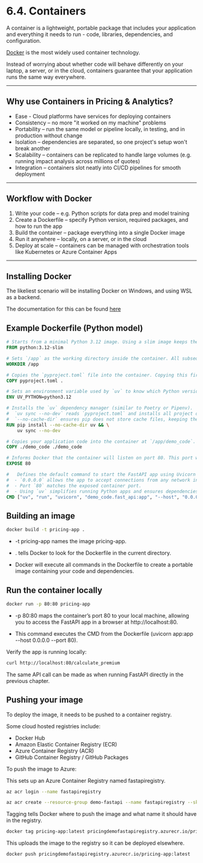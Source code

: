 # 6.4. Containers

A container is a lightweight, portable package that includes your application and everything it needs to run - code, libraries, dependencies, and configuration.  

[Docker](https://www.docker.com/) is the most widely used container technology.

Instead of worrying about whether code will behave differently on your laptop, a server, or in the cloud, containers guarantee that your application runs the same way everywhere.

---

## Why use Containers in Pricing & Analytics?

- Ease - Cloud platforms have services for deploying containers
- Consistency – no more "it worked on my machine" problems
- Portability – run the same model or pipeline locally, in testing, and in production without change 
- Isolation – dependencies are separated, so one project's setup won't break another
- Scalability – containers can be replicated to handle large volumes (e.g. running impact analysis across millions of quotes)
- Integration – containers slot neatly into CI/CD pipelines for smooth deployment

---

## Workflow with Docker

1. Write your code – e.g. Python scripts for data prep and model training
2. Create a Dockerfile – specify Python version, required packages, and how to run the app
3. Build the container – package everything into a single Docker image
4. Run it anywhere – locally, on a server, or in the cloud
5. Deploy at scale – containers can be managed with orchestration tools like Kubernetes or Azure Container Apps

---

## Installing Docker

The likeliest scenario will be installing Docker on Windows, and using WSL as a backend. 

The documentation for this can be found [here](https://docs.docker.com/desktop/features/wsl/)

## Example Dockerfile (Python model)

```dockerfile
# Starts from a minimal Python 3.12 image. Using a slim image keeps the container lightweight while including Python and essential system libraries.
FROM python:3.12-slim

# Sets `/app` as the working directory inside the container. All subsequent commands (like `COPY` and `RUN`) are executed from this folder.
WORKDIR /app

# Copies the `pyproject.toml` file into the container. Copying this first allows Docker to cache dependency installation if `pyproject.toml` hasn’t changed, which speeds up rebuilds.
COPY pyproject.toml .

# Sets an environment variable used by `uv` to know which Python version to use when installing and running dependencies.
ENV UV_PYTHON=python3.12

# Installs the `uv` dependency manager (similar to Poetry or Pipenv).  
#  `uv sync --no-dev` reads `pyproject.toml` and installs all project dependencies into the container.  
#  `--no-cache-dir` ensures pip does not store cache files, keeping the image smaller.
RUN pip install --no-cache-dir uv && \
    uv sync --no-dev

# Copies your application code into the container at `/app/demo_code`. This ensures the container has everything needed to run the FastAPI app.
COPY ./demo_code ./demo_code

# Informs Docker that the container will listen on port 80. This port will be mapped to the host or cloud environment when the container runs.
EXPOSE 80

#   Defines the default command to start the FastAPI app using Uvicorn via `uv`.  
#  - `0.0.0.0` allows the app to accept connections from any network interface.  
#  - Port `80` matches the exposed container port.  
#  - Using `uv` simplifies running Python apps and ensures dependencies from `pyproject.toml` are used correctly.
CMD ["uv", "run", "uvicorn", "demo_code.fast_api:app", "--host", "0.0.0.0", "--port", "80"]
```

## Building an image

```bash
docker build -t pricing-app .
```

- -t pricing-app names the image pricing-app.

- . tells Docker to look for the Dockerfile in the current directory.

- Docker will execute all commands in the Dockerfile to create a portable image containing your code and dependencies.

## Run the container locally

```bash
docker run -p 80:80 pricing-app
```

- -p 80:80 maps the container’s port 80 to your local machine, allowing you to access the FastAPI app in a browser at http://localhost:80.

- This command executes the CMD from the Dockerfile (uvicorn app:app --host 0.0.0.0 --port 80).

Verify the app is running locally:

```bash
curl http://localhost:80/calculate_premium
```

The same API call can be made as when running FastAPI directly in the previous chapter.

## Pushing your image

To deploy the image, it needs to be pushed to a container registry.

Some cloud hosted registries include:
- Docker Hub
- Amazon Elastic Container Registry (ECR)
- Azure Container Registry (ACR)
- GitHub Container Registry / GitHub Packages

To push the image to Azure:

This sets up an Azure Container Registry named fastapiregistry.
```bash
az acr login --name fastapiregistry
```
```bash
az acr create --resource-group demo-fastapi --name fastapiregistry --sku Basic
```

Tagging tells Docker where to push the image and what name it should have in the registry.
```bash
docker tag pricing-app:latest pricingdemofastapiregistry.azurecr.io/pricing-app:latest
```

This uploads the image to the registry so it can be deployed elsewhere.
```bash
docker push pricingdemofastapiregistry.azurecr.io/pricing-app:latest
```

